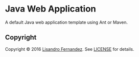 # Java Web Application

A default Java web application template using Ant or Maven.

## Copyright

Copyright &copy; 2016 [Lisandro Fernandez](https://github.com/lisandrofernandez).
See [LICENSE](https://github.com/lisandrofernandez/java-web-application/blob/master/README.md)
for details.
